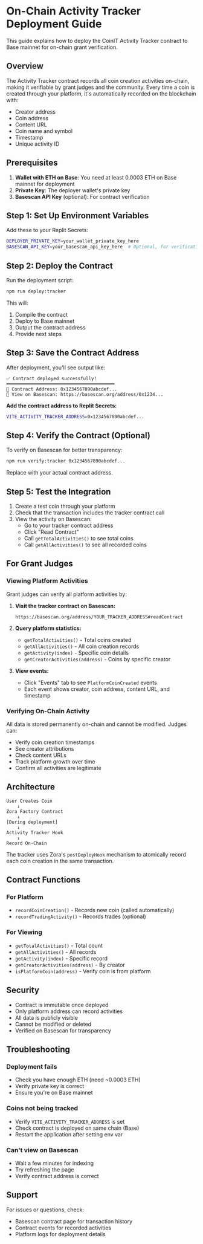# On-Chain Activity Tracker Deployment Guide

This guide explains how to deploy the CoinIT Activity Tracker contract to Base mainnet for on-chain grant verification.

## Overview

The Activity Tracker contract records all coin creation activities on-chain, making it verifiable by grant judges and the community. Every time a coin is created through your platform, it's automatically recorded on the blockchain with:

- Creator address
- Coin address
- Content URL
- Coin name and symbol
- Timestamp
- Unique activity ID

## Prerequisites

1. **Wallet with ETH on Base**: You need at least 0.0003 ETH on Base mainnet for deployment
2. **Private Key**: The deployer wallet's private key
3. **Basescan API Key** (optional): For contract verification

## Step 1: Set Up Environment Variables

Add these to your Replit Secrets:

```bash
DEPLOYER_PRIVATE_KEY=your_wallet_private_key_here
BASESCAN_API_KEY=your_basescan_api_key_here  # Optional, for verification
```

## Step 2: Deploy the Contract

Run the deployment script:

```bash
npm run deploy:tracker
```

This will:
1. Compile the contract
2. Deploy to Base mainnet
3. Output the contract address
4. Provide next steps

## Step 3: Save the Contract Address

After deployment, you'll see output like:

```
✅ Contract deployed successfully!
━━━━━━━━━━━━━━━━━━━━━━━━━━━━━━━━━━━━━━━━
📍 Contract Address: 0x1234567890abcdef...
🔗 View on Basescan: https://basescan.org/address/0x1234...
```

**Add the contract address to Replit Secrets:**

```bash
VITE_ACTIVITY_TRACKER_ADDRESS=0x1234567890abcdef...
```

## Step 4: Verify the Contract (Optional)

To verify on Basescan for better transparency:

```bash
npm run verify:tracker 0x1234567890abcdef...
```

Replace with your actual contract address.

## Step 5: Test the Integration

1. Create a test coin through your platform
2. Check that the transaction includes the tracker contract call
3. View the activity on Basescan:
   - Go to your tracker contract address
   - Click "Read Contract"
   - Call `getTotalActivities()` to see total coins
   - Call `getAllActivities()` to see all recorded coins

## For Grant Judges

### Viewing Platform Activities

Grant judges can verify all platform activities by:

1. **Visit the tracker contract on Basescan:**
   ```
   https://basescan.org/address/YOUR_TRACKER_ADDRESS#readContract
   ```

2. **Query platform statistics:**
   - `getTotalActivities()` - Total coins created
   - `getAllActivities()` - All coin creation records
   - `getActivity(index)` - Specific coin details
   - `getCreatorActivities(address)` - Coins by specific creator

3. **View events:**
   - Click "Events" tab to see `PlatformCoinCreated` events
   - Each event shows creator, coin address, content URL, and timestamp

### Verifying On-Chain Activity

All data is stored permanently on-chain and cannot be modified. Judges can:

- Verify coin creation timestamps
- See creator attributions
- Check content URLs
- Track platform growth over time
- Confirm all activities are legitimate

## Architecture

```
User Creates Coin
    ↓
Zora Factory Contract
    ↓
[During deployment]
    ↓
Activity Tracker Hook
    ↓
Record On-Chain
```

The tracker uses Zora's `postDeployHook` mechanism to atomically record each coin creation in the same transaction.

## Contract Functions

### For Platform

- `recordCoinCreation()` - Records new coin (called automatically)
- `recordTradingActivity()` - Records trades (optional)

### For Viewing

- `getTotalActivities()` - Total count
- `getAllActivities()` - All records
- `getActivity(index)` - Specific record
- `getCreatorActivities(address)` - By creator
- `isPlatformCoin(address)` - Verify coin is from platform

## Security

- Contract is immutable once deployed
- Only platform address can record activities
- All data is publicly visible
- Cannot be modified or deleted
- Verified on Basescan for transparency

## Troubleshooting

### Deployment fails
- Check you have enough ETH (need ~0.0003 ETH)
- Verify private key is correct
- Ensure you're on Base mainnet

### Coins not being tracked
- Verify `VITE_ACTIVITY_TRACKER_ADDRESS` is set
- Check contract is deployed on same chain (Base)
- Restart the application after setting env var

### Can't view on Basescan
- Wait a few minutes for indexing
- Try refreshing the page
- Verify contract address is correct

## Support

For issues or questions, check:
- Basescan contract page for transaction history
- Contract events for recorded activities
- Platform logs for deployment details
